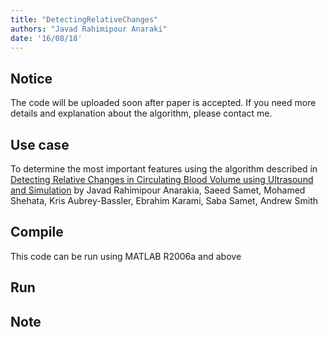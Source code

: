 ```yaml
---
title: "DetectingRelativeChanges"
authors: "Javad Rahimipour Anaraki"
date: '16/08/18'
---
```


## Notice
The code will be uploaded soon after paper is accepted. If you need more details and explanation about the algorithm, please contact me.

## Use case
To determine the most important features using the algorithm described in [Detecting Relative Changes in Circulating Blood Volume using Ultrasound and Simulation]() by Javad Rahimipour Anarakia, Saeed Samet, Mohamed Shehata, Kris Aubrey-Bassler,
Ebrahim Karami, Saba Samet, Andrew Smith

## Compile
This code can be run using MATLAB R2006a and above

## Run

## Note

